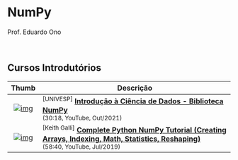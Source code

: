 
# NumPy

Prof. Eduardo Ono

<br>

## Cursos Introdutórios

| Thumb | Descrição |
| :-: | --- |
| [![img](https://img.youtube.com/vi/N0J4Cqn43t8/default.jpg)](https://www.youtube.com/watch?v=N0J4Cqn43t8) | <sup>[UNIVESP]</sup> [__Introdução à Ciência de Dados - Biblioteca NumPy__](https://www.youtube.com/watch?v=N0J4Cqn43t8)<br><sub>(30:18, YouTube, Out/2021)</sub>
| [![img](https://img.youtube.com/vi/GB9ByFAIAH4/default.jpg)](https://www.youtube.com/watch?v=GB9ByFAIAH4) | <sup>[Keith Galli]</sup> [__Complete Python NumPy Tutorial (Creating Arrays, Indexing, Math, Statistics, Reshaping)__](https://www.youtube.com/watch?v=GB9ByFAIAH4)<br><sub>(58:40, YouTube, Jul/2019)</sub>

<br>

